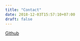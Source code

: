 ```yaml
---
title: "Contact"
date: 2018-12-03T15:57:10+07:00
draft: false
---
```

[Github](github.com/devcomhimatif)

